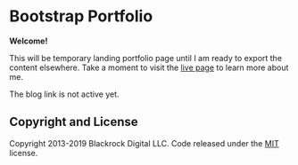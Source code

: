 # Bootstrap Portfolio

**Welcome!**

This will be temporary landing portfolio page until I am ready to export the content elsewhere. Take a moment to visit the [live page](https://arinmsn.github.io/Portfolio-Page/) to learn more about me. 

The blog link is not active yet.



## Copyright and License
 

Copyright 2013-2019 Blackrock Digital LLC. Code released under the [MIT](https://github.com/BlackrockDigital/startbootstrap-stylish-portfolio/blob/gh-pages/LICENSE) license.
